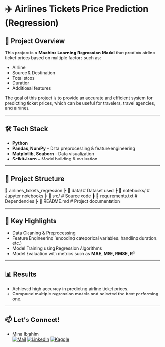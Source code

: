 # ✈️ Airlines Tickets Price Prediction (Regression)

## 📌 Project Overview
This project is a **Machine Learning Regression Model** that predicts airline ticket prices based on multiple factors such as:
- Airline
- Source & Destination
- Total stops
- Duration
- Additional features

The goal of this project is to provide an accurate and efficient system for predicting ticket prices, which can be useful for travelers, travel agencies, and airlines.

---

## 🛠️ Tech Stack
- **Python**
- **Pandas**, **NumPy** – Data preprocessing & feature engineering  
- **Matplotlib**, **Seaborn** – Data visualization  
- **Scikit-learn** – Model building & evaluation  

---

## 📂 Project Structure
📁 airlines_tickets_regression
┣ 📄 data/ # Dataset used
┣ 📄 notebooks/ # Jupyter notebooks
┣ 📄 src/ # Source code
┣ 📄 requirements.txt # Dependencies
┣ 📄 README.md # Project documentation

---

## 🚀 Key Highlights
- Data Cleaning & Preprocessing  
- Feature Engineering (encoding categorical variables, handling duration, etc.)  
- Model Training using Regression Algorithms  
- Model Evaluation with metrics such as **MAE, MSE, RMSE, R²**  

---

## 📊 Results
- Achieved high accuracy in predicting airline ticket prices.  
- Compared multiple regression models and selected the best performing one.  

---

## 📫 Let's Connect!
- Mina Ibrahim  
[![Mail](https://img.shields.io/badge/Email-D14836?style=for-the-badge&logo=gmail&logoColor=white)](mailto:minaibrahim365@gmail.com)
[![LinkedIn](https://img.shields.io/badge/LinkedIn-0077B5?style=for-the-badge&logo=linkedin&logoColor=white)](https://www.linkedin.com/in/mina-ibrahim-ab7472313/)
[![Kaggle](https://img.shields.io/badge/Kaggle-20BEFF?style=for-the-badge&logo=Kaggle&logoColor=white)](https://www.kaggle.com/minaibrahim22)



